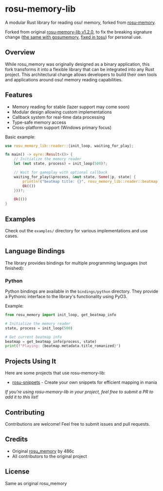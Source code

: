 # rosu-memory-lib

A modular Rust library for reading osu! memory, forked from [rosu-memory](https://github.com/486c/rosu-memory).

Forked from original [rosu-memory-lib v1.2.0](https://github.com/Glubus/rosu-memory-lib), to fix the breaking signature change ([the same with gosumemory](https://github.com/Glubus/rosu-memory-lib), [fixed in tosu](https://github.com/tosuapp/tosu/blob/33af090bba8ea0c51c267ecf2cba34e0f80775d7/packages/tosu/src/memory/stable.ts)) for personal use.

## Overview

While rosu_memory was originally designed as a binary application, this fork transforms it into a flexible library that can be integrated into any Rust project. This architectural change allows developers to build their own tools and applications around osu! memory reading capabilities.

## Features

- Memory reading for stable (lazer support may come soon)
- Modular design allowing custom implementations
- Callback system for real-time data processing
- Type-safe memory access
- Cross-platform support (Windows primary focus)


Basic example:
```rust
use rosu_memory_lib::reader::{init_loop, waiting_for_play};

fn main() -> eyre::Result<()> {
    // Initialize the memory reader
    let (mut state, process) = init_loop(500)?;

    // Wait for gameplay with optional callback
    waiting_for_play(&process, &mut state, Some(|p, state| {
        println!("beatmap title: {}", rosu_memory_lib::reader::beatmap::stable::get_title(p,state))
        Ok(())
    }))?;

    Ok(())
}
```

## Examples

Check out the `examples/` directory for various implementations and use cases.

## Language Bindings

The library provides bindings for multiple programming languages (not finished):

### Python
Python bindings are available in the `bindings/python` directory. They provide a Pythonic interface to the library's functionality using PyO3.

Example:
```python
from rosu_memory import init_loop, get_beatmap_info

# Initialize the memory reader
state, process = init_loop(500)

# Get current beatmap info
beatmap = get_beatmap_info(process, state)
print(f"Playing: {beatmap.metadata.title_romanized}")
```

## Projects Using It

Here are some projects that use rosu-memory-lib:

- [rosu-snippets](https://github.com/Glubus/rosu-snippets) - Create your own snippets for efficient mapping in mania

*If you're using rosu-memory-lib in your project, feel free to submit a PR to add it to this list!*

## Contributing

Contributions are welcome! Feel free to submit issues and pull requests.

## Credits

- Original [rosu_memory](https://github.com/486c/rosu-memory) by 486c
- All contributors to the original project

## License

Same as original rosu_memory


